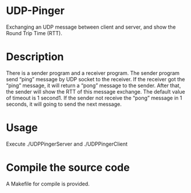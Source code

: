 # UDP-Pinger
Exchanging an UDP message between client and server, and show the Round Trip Time (RTT).

# Description
There is a sender program and a receiver program. The sender program send “ping” message by UDP socket to the receiver. If the receiver got the “ping” message, it will return a “pong” message to the sender. After that, the sender will show the RTT of this message exchange. The default value of timeout is 1 second1. If the sender not receive the “pong” message in 1 seconds, it will going to send the next message.


# Usage
Execute ./UDPPingerServer <port> and ./UDPPingerClient <hostname> <port>

# Compile the source code
A Makefile for compile is provided.<br />
